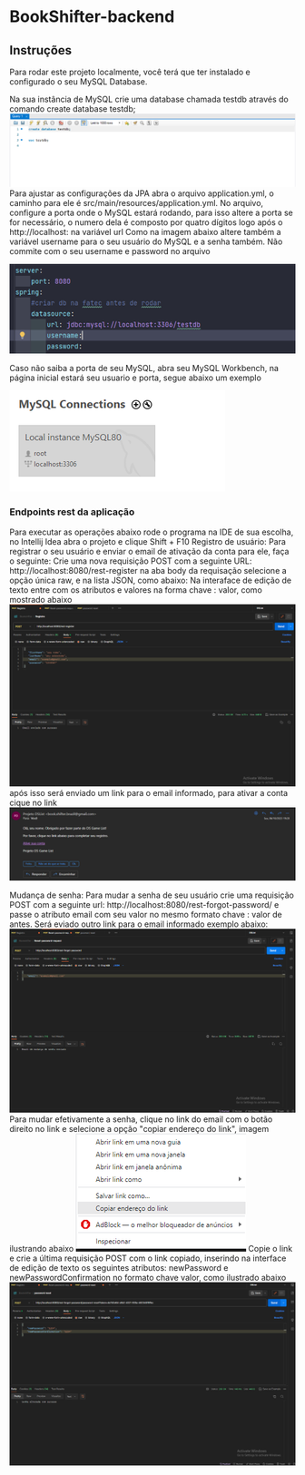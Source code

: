 # BookShifter-backend
## Instruções
  Para rodar este projeto localmente, você terá que ter instalado e configurado o seu MySQL Database.

  Na sua instância de MySQL crie uma database chamada testdb através do comando create database testdb;
  ![alt text](https://github.com/JoaoKavalciukiFatecDiadema/BookShifter-backend/blob/casa/src/main/java/com/example/dslist/images/imagem_query.png)
  Para ajustar as configurações da JPA abra o arquivo application.yml, o caminho para ele é src/main/resources/application.yml.
  No arquivo, configure a porta onde o MySQL estará rodando, para isso altere a porta se for necessário, o numero dela é composto por quatro dígitos logo após o http://localhost: na variável url Como na imagem abaixo
  altere também a variável username para o seu usuário do MySQL e a senha também. Não commite com o seu username e password no arquivo

  ![alt text](https://github.com/JoaoKavalciukiFatecDiadema/BookShifter-backend/blob/casa/src/main/java/com/example/dslist/images/imagem_yml.png)
  
  Caso não saiba a porta de seu MySQL, abra seu MySQL Workbench, na página inicial estará seu usuario e porta, segue abaixo um exemplo

  ![alt text](https://github.com/JoaoKavalciukiFatecDiadema/BookShifter-backend/blob/casa/src/main/java/com/example/dslist/images/image_instancia_workbench.png)

### Endpoints rest da aplicação
Para executar as operações abaixo rode o programa na IDE de sua escolha, no Intellij Idea abra o projeto e clique Shift + F10
  Registro de usuário:
    Para registrar o seu usuário e enviar o email de ativação da conta para ele, faça o seguinte:
      Crie uma nova requisição POST com a seguinte URL: http://localhost:8080/rest-register
        na aba body da requisação selecione a opção única raw, e na lista JSON, como abaixo:
        Na interaface de edição de texto entre com os atributos e valores na forma chave : valor, como mostrado abaixo
        ![alt text](https://github.com/JoaoKavalciukiFatecDiadema/BookShifter-backend/blob/casa/src/main/java/com/example/dslist/images/postman_registro_request.png)
        após isso será enviado um link para o email informado, para ativar a conta cique no link
        ![alt image](https://github.com/JoaoKavalciukiFatecDiadema/BookShifter-backend/blob/casa/src/main/java/com/example/dslist/images/imagem_email.png)

  Mudança de senha:
    Para mudar a senha de seu usuário crie uma requisição POST com a seguinte url: http://localhost:8080/rest-forgot-password/ e passe o atributo email com seu valor no mesmo formato chave : valor de antes. Será eviado outro link para o email informado exemplo abaixo:
    ![alt image](https://github.com/JoaoKavalciukiFatecDiadema/BookShifter-backend/blob/casa/src/main/java/com/example/dslist/images/postman_mudar_senha_request.png)
    Para mudar efetivamente a senha, clique no link do email com o botão direito no link e selecione a opção "copiar endereço do link", imagem ilustrando abaixo
    ![alt image](https://github.com/JoaoKavalciukiFatecDiadema/BookShifter-backend/blob/casa/src/main/java/com/example/dslist/images/imagem_clique_direito.png)
    Copie o link e crie a última requisição POST com o link copiado, inserindo na interface de edição de texto os seguintes atributos: newPassword e newPasswordConfirmation no formato chave valor, como ilustrado abaixo
    ![alt image](https://github.com/JoaoKavalciukiFatecDiadema/BookShifter-backend/blob/casa/src/main/java/com/example/dslist/images/password_reset_functionality.png)
    
